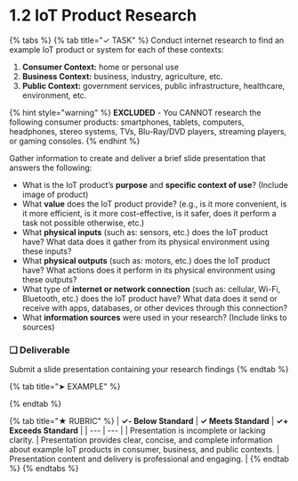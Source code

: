 # 1.2 IoT Product Research

{% tabs %}
{% tab title="✓ TASK" %}
Conduct internet research to find an example IoT product or system for each of these contexts:

1. **Consumer Context:** home or personal use
2. **Business Context:** business, industry, agriculture, etc.
3. **Public Context:** government services, public infrastructure, healthcare, environment, etc.

{% hint style="warning" %}
**EXCLUDED** - You CANNOT research the following consumer products: smartphones, tablets, computers, headphones, stereo systems, TVs, Blu-Ray/DVD players, streaming players, or gaming consoles.
{% endhint %}

Gather information to create and deliver a brief slide presentation that answers the following:

* What is the IoT product’s **purpose** and **specific context of use**? \(Include image of product\)
* What **value** does the IoT product provide? \(e.g., is it more convenient, is it more efficient, is it more cost-effective, is it safer, does it perform a task not possible otherwise, etc.\)
* What **physical inputs** \(such as: sensors, etc.\) does the IoT product have? What data does it gather from its physical environment using these inputs?
* What **physical outputs** \(such as: motors, etc.\) does the IoT product have? What actions does it perform in its physical environment using these outputs?
* What type of **internet or network connection** \(such as: cellular, Wi-Fi, Bluetooth, etc.\) does the IoT product have? What data does it send or receive with apps, databases, or other devices through this connection?
* What **information sources** were used in your research? \(Include links to sources\)

### **❏ Deliverable**

Submit a slide presentation containing your research findings
{% endtab %}

{% tab title="➤ EXAMPLE" %}

{% endtab %}

{% tab title="★ RUBRIC" %}
| **✓- Below Standard** | **✓ Meets Standard** | **✓+ Exceeds Standard** |
| --- | --- |
| Presentation is incomplete or lacking clarity. | Presentation provides clear, concise, and complete information about example IoT products in consumer, business, and public contexts. | Presentation content and delivery is professional and engaging. |
{% endtab %}
{% endtabs %}

